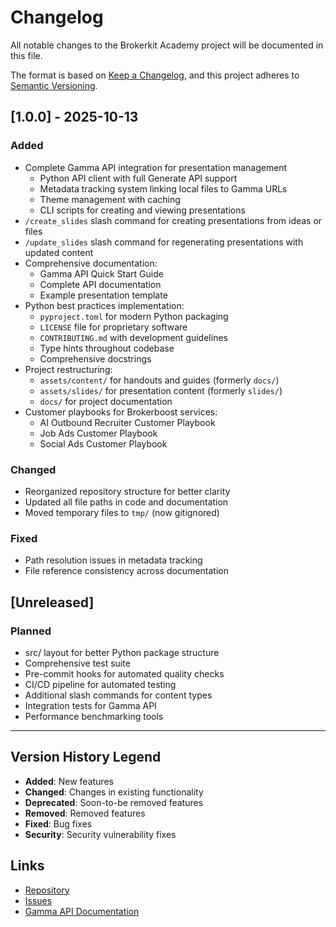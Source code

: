 # Changelog

All notable changes to the Brokerkit Academy project will be documented in this file.

The format is based on [Keep a Changelog](https://keepachangelog.com/en/1.0.0/),
and this project adheres to [Semantic Versioning](https://semver.org/spec/v2.0.0.html).

## [1.0.0] - 2025-10-13

### Added
- Complete Gamma API integration for presentation management
  - Python API client with full Generate API support
  - Metadata tracking system linking local files to Gamma URLs
  - Theme management with caching
  - CLI scripts for creating and viewing presentations
- `/create_slides` slash command for creating presentations from ideas or files
- `/update_slides` slash command for regenerating presentations with updated content
- Comprehensive documentation:
  - Gamma API Quick Start Guide
  - Complete API documentation
  - Example presentation template
- Python best practices implementation:
  - `pyproject.toml` for modern Python packaging
  - `LICENSE` file for proprietary software
  - `CONTRIBUTING.md` with development guidelines
  - Type hints throughout codebase
  - Comprehensive docstrings
- Project restructuring:
  - `assets/content/` for handouts and guides (formerly `docs/`)
  - `assets/slides/` for presentation content (formerly `slides/`)
  - `docs/` for project documentation
- Customer playbooks for Brokerboost services:
  - AI Outbound Recruiter Customer Playbook
  - Job Ads Customer Playbook
  - Social Ads Customer Playbook

### Changed
- Reorganized repository structure for better clarity
- Updated all file paths in code and documentation
- Moved temporary files to `tmp/` (now gitignored)

### Fixed
- Path resolution issues in metadata tracking
- File reference consistency across documentation

## [Unreleased]

### Planned
- src/ layout for better Python package structure
- Comprehensive test suite
- Pre-commit hooks for automated quality checks
- CI/CD pipeline for automated testing
- Additional slash commands for content types
- Integration tests for Gamma API
- Performance benchmarking tools

---

## Version History Legend

- **Added**: New features
- **Changed**: Changes in existing functionality
- **Deprecated**: Soon-to-be removed features
- **Removed**: Removed features
- **Fixed**: Bug fixes
- **Security**: Security vulnerability fixes

## Links

- [Repository](https://github.com/brokerkitapps/brokerkitacademy)
- [Issues](https://github.com/brokerkitapps/brokerkitacademy/issues)
- [Gamma API Documentation](https://developers.gamma.app/)

